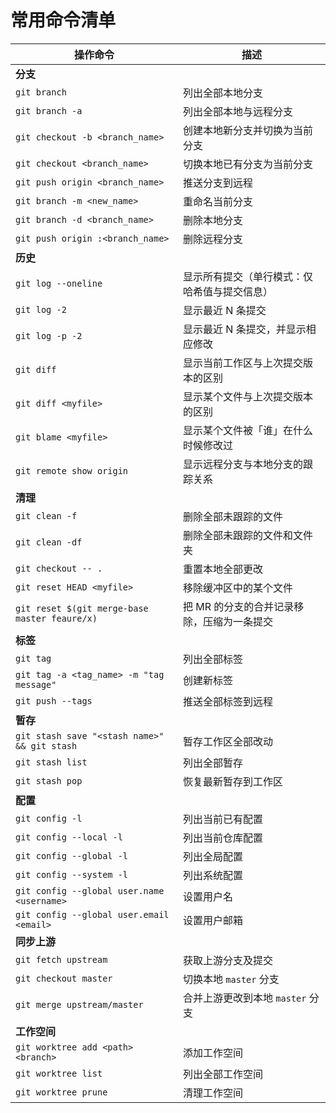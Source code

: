 # 常用命令清单

| **操作命令**                                      | 描述                      |
| --------------------------------------------- | ----------------------- |
| **分支**                                        | ​                       |
| `git branch`                                  | 列出全部本地分支                |
| `git branch -a`                               | 列出全部本地与远程分支             |
| `git checkout -b <branch_name>`               | 创建本地新分支并切换为当前分支         |
| `git checkout <branch_name>`                  | 切换本地已有分支为当前分支           |
| `git push origin <branch_name>`               | 推送分支到远程                 |
| `git branch -m <new_name>`                    | 重命名当前分支                 |
| `git branch -d <branch_name>`                 | 删除本地分支                  |
| `git push origin :<branch_name>`              | 删除远程分支                  |
| **历史**                                        | ​                       |
| `git log --oneline`                           | 显示所有提交（单行模式：仅哈希值与提交信息）  |
| `git log -2`                                  | 显示最近 N 条提交              |
| `git log -p -2`                               | 显示最近 N 条提交，并显示相应修改      |
| `git diff`                                    | 显示当前工作区与上次提交版本的区别       |
| `git diff <myfile>`                           | 显示某个文件与上次提交版本的区别        |
| `git blame <myfile>`                          | 显示某个文件被「谁」在什么时候修改过      |
| `git remote show origin`                      | 显示远程分支与本地分支的跟踪关系        |
| **清理**                                        | ​                       |
| `git clean -f`                                | 删除全部未跟踪的文件              |
| `git clean -df`                               | 删除全部未跟踪的文件和文件夹          |
| `git checkout -- .`                           | 重置本地全部更改                |
| `git reset HEAD <myfile>`                     | 移除缓冲区中的某个文件             |
| `git reset $(git merge-base master feaure/x)` | 把 MR 的分支的合并记录移除，压缩为一条提交 |
| **标签**                                        | ​                       |
| `git tag`                                     | 列出全部标签                  |
| `git tag -a <tag_name> -m "tag message"`      | 创建新标签                   |
| `git push --tags`                             | 推送全部标签到远程               |
| **暂存**                                        | ​                       |
| `git stash save "<stash name>" && git stash`  | 暂存工作区全部改动               |
| `git stash list`                              | 列出全部暂存                  |
| `git stash pop`                               | 恢复最新暂存到工作区              |
| **配置**                                        | ​                       |
| `git config -l`                               | 列出当前已有配置                |
| `git config --local -l`                       | 列出当前仓库配置                |
| `git config --global -l`                      | 列出全局配置                  |
| `git config --system -l`                      | 列出系统配置                  |
| `git config --global user.name <username>`    | 设置用户名                   |
| `git config --global user.email <email>`      | 设置用户邮箱                  |
| **同步上游**                                      | ​                       |
| `git fetch upstream`                          | 获取上游分支及提交               |
| `git checkout master`                         | 切换本地 `master` 分支        |
| `git merge upstream/master`                   | 合并上游更改到本地 `master` 分支   |
| **工作空间**                                      | ​                       |
| `git worktree add <path> <branch>`            | 添加工作空间                  |
| `git worktree list`                           | 列出全部工作空间                |
| `git worktree prune`                          | 清理工作空间                  |
